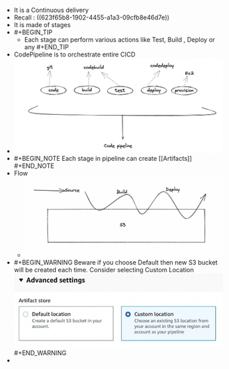 - It is a Continuous delivery
- Recall : ((623f65b8-1902-4455-a1a3-09cfb8e46d7e))
- It is made of stages
- #+BEGIN_TIP
  - Each stage can perform various actions like Test, Build , Deploy or any
  #+END_TIP
- CodePipeline is to orchestrate entire CICD
- ![image.png](../assets/image_1648489920852_0.png)
- #+BEGIN_NOTE
  Each stage in pipeline can create [[Artifacts]] 
  #+END_NOTE
- Flow
	- ![image.png](../assets/image_1648490249532_0.png)
- #+BEGIN_WARNING
  Beware if you choose Default then new S3 bucket will be created each time. Consider selecting Custom Location
  ![image.png](../assets/image_1648490357610_0.png) 
  #+END_WARNING
-